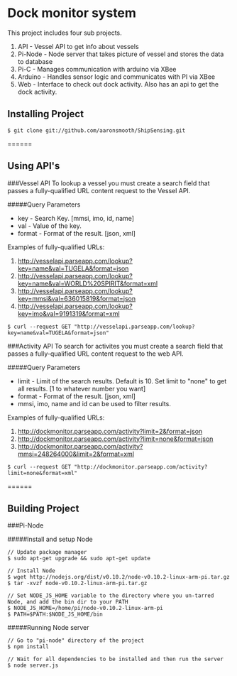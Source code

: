 Dock monitor system 
=======

This project includes four sub projects.

1. API - Vessel API to get info about vessels
2. Pi-Node - Node server that takes picture of vessel and stores the data to database
3. Pi-C - Manages communication with arduino via XBee
4. Arduino - Handles sensor logic and communicates with PI via XBee
5. Web - Interface to check out dock activity. Also has an api to get the dock activity.

## Installing Project

```
$ git clone git://github.com/aaronsmooth/ShipSensing.git
```
======
## Using API's

###Vessel API
To lookup a vessel you must create a search field that passes a fully-qualified URL content request to the Vessel API.

#####Query Parameters
* key - Search Key. [mmsi, imo, id, name]
* val - Value of the key.
* format - Format of the result. [json, xml]

Examples of fully-qualified URLs:

1. http://vesselapi.parseapp.com/lookup?key=name&val=TUGELA&format=json
2. http://vesselapi.parseapp.com/lookup?key=name&val=WORLD%20SPIRIT&format=xml
3. http://vesselapi.parseapp.com/lookup?key=mmsi&val=636015819&format=json
4. http://vesselapi.parseapp.com/lookup?key=imo&val=9191319&format=xml

```
$ curl --request GET "http://vesselapi.parseapp.com/lookup?key=name&val=TUGELA&format=json"
```

###Activity API
To search for activites you must create a search field that passes a fully-qualified URL content request to the web API.

#####Query Parameters
* limit - Limit of the search results. Default is 10. Set limit to "none" to get all results. [1 to whatever number you want]
* format - Format of the result. [json, xml]
* mmsi, imo, name and id can be used to filter results. 

Examples of fully-qualified URLs:

1. http://dockmonitor.parseapp.com/activity?limit=2&format=json
2. http://dockmonitor.parseapp.com/activity?limit=none&format=json
3. http://dockmonitor.parseapp.com/activity?mmsi=248264000&limit=2&format=xml

```
$ curl --request GET "http://dockmonitor.parseapp.com/activity?limit=none&format=xml"
```
======

## Building Project

###Pi-Node

#####Install and setup Node
```
// Update package manager
$ sudo apt-get upgrade && sudo apt-get update

// Install Node
$ wget http://nodejs.org/dist/v0.10.2/node-v0.10.2-linux-arm-pi.tar.gz
$ tar -xvzf node-v0.10.2-linux-arm-pi.tar.gz

// Set NODE_JS_HOME variable to the directory where you un-tarred Node, and add the bin dir to your PATH
$ NODE_JS_HOME=/home/pi/node-v0.10.2-linux-arm-pi 
$ PATH=$PATH:$NODE_JS_HOME/bin
```

#####Running Node server
```
// Go to "pi-node" directory of the project
$ npm install

// Wait for all dependencies to be installed and then run the server
$ node server.js
```
